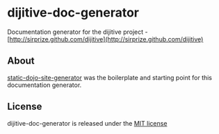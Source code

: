 # dijitive-doc-generator

Documentation generator for the dijitive project - [http://sirprize.github.com/dijitive](http://sirprize.github.com/dijitive)

## About

[static-dojo-site-generator](https://github.com/sirprize/static-dojo-site-generator) was the boilerplate and starting point for this documentation generator.

## License

dijitive-doc-generator is released under the [MIT license](http://opensource.org/licenses/mit-license.php)